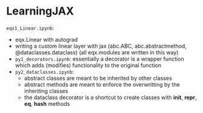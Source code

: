 # LearningJAX

`eqx1_Linear.ipynb`:
- eqx.Linear with autograd
- writing a custom linear layer with jax (abc.ABC, abc.abstractmethod, @dataclasses.dataclass) (all eqx.modules are written in this way)
- `py1_decorators.ipynb`: essentially a decorator is a wrapper function which adds (modifies) functionality to the original function
- `py2_dataclasses.ipynb`:
  - abstract classes are meant to be inherited by other classes
  - abstract methods are meant to enforce the overwritting by the inheriting classes 
  - the dataclass decorator is a shortcut to create classes with __init__, __repr__, __eq__, __hash__ methods